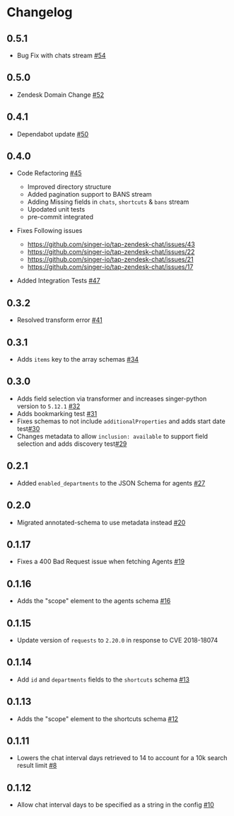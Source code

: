 # Changelog

## 0.5.1
  * Bug Fix with chats stream [#54](https://github.com/singer-io/tap-zendesk-chat/pull/54)

## 0.5.0
  * Zendesk Domain Change [#52](https://github.com/singer-io/tap-zendesk-chat/pull/52)

## 0.4.1
  * Dependabot update [#50](https://github.com/singer-io/tap-zendesk-chat/pull/50)

## 0.4.0
  * Code Refactoring [#45](https://github.com/singer-io/tap-zendesk-chat/pull/45)
    - Improved directory structure
    - Added pagination support to BANS stream
    - Adding Missing fields in `chats`, `shortcuts` & `bans` stream
    - Upodated unit tests
    - pre-commit integrated

  * Fixes Following issues
    - https://github.com/singer-io/tap-zendesk-chat/issues/43
    - https://github.com/singer-io/tap-zendesk-chat/issues/22
    - https://github.com/singer-io/tap-zendesk-chat/issues/21
    - https://github.com/singer-io/tap-zendesk-chat/issues/17

  * Added Integration Tests [#47](https://github.com/singer-io/tap-zendesk-chat/pull/47)


## 0.3.2
  * Resolved transform error [#41](https://github.com/singer-io/tap-zendesk-chat/pull/41)
## 0.3.1
  * Adds `items` key to the array schemas [#34](https://github.com/singer-io/tap-zendesk-chat/pull/34)
## 0.3.0
  * Adds field selection via transformer and increases singer-python version to `5.12.1` [#32](https://github.com/singer-io/tap-zendesk-chat/pull/32)
  * Adds bookmarking test [#31](https://github.com/singer-io/tap-zendesk-chat/pull/31)
  * Fixes schemas to not include `additionalProperties` and adds start date test[#30](https://github.com/singer-io/tap-zendesk-chat/pull/30)
  * Changes metadata to allow `inclusion: available` to support field selection and adds discovery test[#29](https://github.com/singer-io/tap-zendesk-chat/pull/29)

## 0.2.1
  * Added `enabled_departments` to the JSON Schema for agents [#27](https://github.com/singer-io/tap-zendesk-chat/pull/27)

## 0.2.0
  * Migrated annotated-schema to use metadata instead [#20](https://github.com/singer-io/tap-zendesk-chat/pull/20)

## 0.1.17
  * Fixes a 400 Bad Request issue when fetching Agents [#19](https://github.com/singer-io/tap-zendesk-chat/pull/19)

## 0.1.16
  * Adds the "scope" element to the agents schema [#16](https://github.com/singer-io/tap-zendesk-chat/pull/16)

## 0.1.15
  * Update version of `requests` to `2.20.0` in response to CVE 2018-18074

## 0.1.14
  * Add `id` and `departments` fields to the `shortcuts` schema [#13](https://github.com/singer-io/tap-zendesk-chat/pull/13)

## 0.1.13
  * Adds the "scope" element to the shortcuts schema [#12](https://github.com/singer-io/tap-zendesk-chat/pull/12)

## 0.1.11
  * Lowers the chat interval days retrieved to 14 to account for a 10k search result limit [#8](https://github.com/singer-io/tap-zendesk-chat/pull/8)

## 0.1.12
  * Allow chat interval days to be specified as a string in the config [#10](https://github.com/singer-io/tap-zendesk-chat/pull/10)